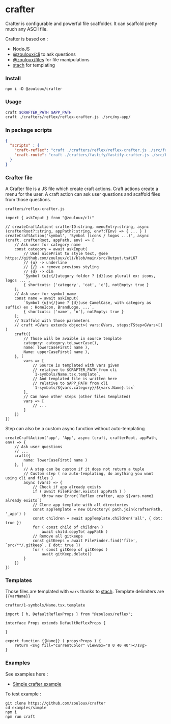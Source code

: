 # crafter

Crafter is configurable and powerful file scaffolder.
It can scaffold pretty much any ASCII file.

Crafter is based on :
- NodeJS
- [@zouloux/cli](https://github/zouloux/cli) to ask questions
- [@zouloux/files](https://github/zouloux/files) for file manipulations
- [stach](https://github/zouloux/stach) for templating

### Install

`npm i -D @zouloux/crafter`

### Usage

```bash
craft $CRAFTER_PATH $APP_PATH
craft ./crafters/reflex/reflex-crafter.js ./src/my-app/
```

### In package scripts

```json
{
  "scripts" : {
	"craft-reflex": "craft ./crafters/reflex/reflex-crafter.js ./src/front/",
	"craft-route": "craft ./crafters/fastify/fastify-crafter.js ./src/back/"
  }
}
```

### Crafter file

A Crafter file is a JS file which create craft actions.
Craft actions create a menu for the user. A craft action can ask user questions and scaffold files from those questions.

`crafters/reflex-crafter.js`
```tsx
import { askInput } from "@zouloux/cli"

// createCraftAction( crafterID:string, menuEntry:string, async (crafterRoot?:string, appPath?:string, env?:TEnv) => { ... } )
createCraftAction('symbol', 'Symbol (icons / logos ...)', async (craft, crafterRoot, appPath, env) => {
	// Ask user for category name
	const category = await askInput(
		// Uses nicePrint to style text, @see https://github.com/zouloux/cli/blob/main/src/Output.ts#L67
		// {u} -> underline
		// {/} -> remove previous styling
		// {d} -> dim
		`Symbol {u}c{/}ategory folder ? {d}(use plural) ex: icons, logos ...`,
		{ shortcuts: ['category', 'cat', 'c'], notEmpty: true }
	);
	// Ask user for symbol name
	const name = await askInput(
		`Symbol {u}n{/}ame ? {d}(use CamelCase, with category as suffix) ex : HomeIcon, BrandLogo, ...`,
		{ shortcuts: ['name', 'n'], notEmpty: true }
	);
	// Scaffold with those parameters
	// craft <GVars extends object>( vars:GVars, steps:TStep<GVars>[] )
	craft({
		// Those will be avaible in source template
		category: category.toLowerCase(),
		name: lowerCaseFirst( name ),
		Name: upperCaseFirst( name ),
	}, [
		vars => [
			// Source is templated with vars given
			// relative to $CRAFTER_PATH from cli
			`1-symbols/Name.tsx.template`,
			// And templated file is written here
			// relative to $APP_PATH from cli
			`1-symbols/${vars.category}/${vars.Name}.tsx`
		],
		// Can have other steps (other files templated)
		vars => [
			// ...
		]
	])
})
```

Step can also be a custom async function without auto-templating

```tsx
createCraftAction('app', 'App', async (craft, crafterRoot, appPath, env) => {
	// Ask user questions
	// ...
	craft({
		name: lowerCaseFirst( name )
	}, [
		// A step can be custom if it does not return a tuple
		// Custom step ( no auto-templating, do anything you want using cli and files )
		async (vars) => {
			// Check if app already exists
			if ( await FileFinder.exists( appPath ) )
				throw new Error(`Reflex crafter, app ${vars.name} already exists`)
			// Clone app template with all directories
			const appTemplate = new Directory( path.join(crafterPath, '_app') )
			const children = await appTemplate.children('all', { dot: true })
			for ( const child of children )
				await child.copyTo( appPath )
			// Remove all gitkeeps
			const gitKeeps = await FileFinder.find('file', `src/**/.gitkeep`, { dot: true })
			for ( const gitKeep of gitKeeps )
				await gitKeep.delete()
		}
	])
})
```

### Templates

Those files are templated with `vars` thanks to [stach](https://github.com/zouloux/stach).
Template delimiters are `{{varName}}`

`crafter/1-symbols/Name.tsx.template`

```tsx
import { h, DefaultReflexProps } from "@zouloux/reflex";

interface Props extends DefaultReflexProps {

}

export function {{Name}} ( props:Props ) {
	return <svg fill="currentColor" viewBox="0 0 40 40"></svg>
}
```

### Examples

See examples here : 
- [Simple crafter example](./examples/simple)

To test example :
```
git clone https://github.com/zouloux/crafter
cd examples/simple
npm i
npm run craft
```
